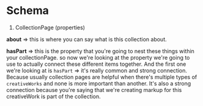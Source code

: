 # Schema

1. CollectionPage (properties)

**about** => this is where you can say what is this collection about.

**hasPart** => this is the property that you're going to nest these things within your collectionPage. so now we're looking at the property we're going to use to actually connect these different items together. And the first one we're looking at is `hasPart` => it's really common and strong connection. Because usually collection pages are helpful when there's multiple types of `creativeWorks` and none is more important than another. It's also a strong connection because you're saying that we're creating markup for this creativeWork is part of the collection.
